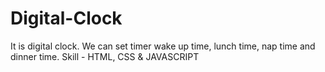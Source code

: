 # Digital-Clock
It is digital clock. We can set timer wake up time, lunch time, nap time and dinner time.   Skill - HTML, CSS &amp; JAVASCRIPT
